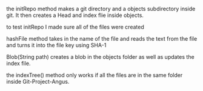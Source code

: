 the initRepo method makes a git directory and a objects subdirectory inside git. It then creates a Head and index flie inside objects.

to test initRepo I made sure all of the files were created

hashFile method takes in the name of the file and reads the text from the file and turns it into the file key using SHA-1

Blob(String path) creates a blob in the objects folder as well as updates the index file.

the indexTree() method only works if all the files are in the same folder inside Git-Project-Angus.